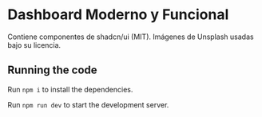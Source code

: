 
  # Dashboard Moderno y Funcional

  Contiene componentes de shadcn/ui (MIT). Imágenes de Unsplash usadas bajo su licencia.

  ## Running the code

  Run `npm i` to install the dependencies.

  Run `npm run dev` to start the development server.
  